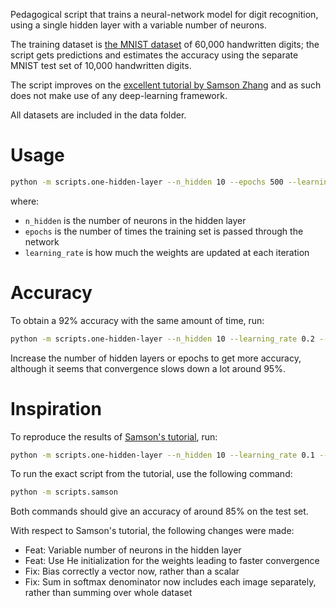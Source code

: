 Pedagogical script that trains a neural-network model for digit recognition, using a single hidden layer with a variable number of neurons.

The training dataset is [the MNIST dataset](http://yann.lecun.com/exdb/mnist/) of 60,000 handwritten digits; the script gets predictions and estimates the accuracy using the separate MNIST test set of 10,000 handwritten digits.

The script improves on the [excellent tutorial by Samson Zhang](https://www.youtube.com/watch?v=w8yWXqWQYmU) and as such does not make use of any deep-learning framework.

All datasets are included in the data folder.

# Usage

```bash
python -m scripts.one-hidden-layer --n_hidden 10 --epochs 500 --learning_rate 0.2 --initial_params he
```

where:

- `n_hidden` is the number of neurons in the hidden layer
- `epochs` is the number of times the training set is passed through the network
- `learning_rate` is how much the weights are updated at each iteration


# Accuracy

To obtain a 92% accuracy with the same amount of time, run:

```bash
python -m scripts.one-hidden-layer --n_hidden 10 --learning_rate 0.2 --epochs 500 --initial_params he
```

Increase the number of hidden layers or epochs to get more accuracy, although it seems that convergence slows down a lot around 95%.


# Inspiration

To reproduce the results of [Samson's tutorial](https://www.youtube.com/watch?v=w8yWXqWQYmU), run:

```bash
python -m scripts.one-hidden-layer --n_hidden 10 --learning_rate 0.1 --epochs 500 --initial_params samson
```

To run the exact script from the tutorial, use the following command:

```bash
python -m scripts.samson
```

Both commands should give an accuracy of around 85% on the test set.

With respect to Samson's tutorial, the following changes were made:

- Feat: Variable number of neurons in the hidden layer
- Feat: Use He initialization for the weights leading to faster convergence
- Fix: Bias correctly a vector now, rather than a scalar
- Fix: Sum in softmax denominator now includes each image separately, rather than
  summing over whole dataset

